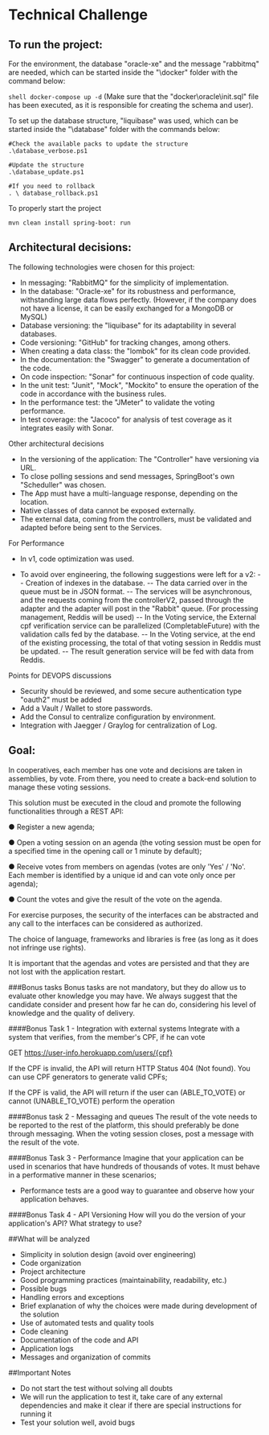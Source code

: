 # Technical Challenge

## To run the project:
For the environment, the database "oracle-xe" and the message "rabbitmq" are needed, which can be started inside the "\docker" folder with the command below:

`` shell
docker-compose up -d
``
(Make sure that the "docker\oracle\init.sql" file has been executed, as it is responsible for creating the schema and user).

To set up the database structure, "liquibase" was used, which can be started inside the "\database" folder with the commands below:

```shell
#Check the available packs to update the structure
.\database_verbose.ps1

#Update the structure
.\database_update.ps1

#If you need to rollback
. \ database_rollback.ps1
```

To properly start the project

```shell
mvn clean install spring-boot: run
```
## Architectural decisions:

The following technologies were chosen for this project:
- In messaging: "RabbitMQ" for the simplicity of implementation.
- In the database: "Oracle-xe" for its robustness and performance, withstanding large data flows perfectly. (However, if the company does not have a license, it can be easily exchanged for a MongoDB or MySQL)
- Database versioning: the "liquibase" for its adaptability in several databases.
- Code versioning: "GitHub" for tracking changes, among others.
- When creating a data class: the "lombok" for its clean code provided.
- In the documentation: the "Swagger" to generate a documentation of the code.
- On code inspection: "Sonar" for continuous inspection of code quality.
- In the unit test: "Junit", "Mock", "Mockito" to ensure the operation of the code in accordance with the business rules.
- In the performance test: the "JMeter" to validate the voting performance.
- In test coverage: the "Jacoco" for analysis of test coverage as it integrates easily with Sonar.

Other architectural decisions
- In the versioning of the application: The "Controller" have versioning via URL.
- To close polling sessions and send messages, SpringBoot's own "Scheduller" was chosen.
- The App must have a multi-language response, depending on the location.
- Native classes of data cannot be exposed externally.
- The external data, coming from the controllers, must be validated and adapted before being sent to the Services.

For Performance
- In v1, code optimization was used.

- To avoid over engineering, the following suggestions were left for a v2:
-- Creation of indexes in the database.
-- The data carried over in the queue must be in JSON format.
-- The services will be asynchronous, and the requests coming from the controllerV2, passed through the adapter and the adapter will post in the "Rabbit" queue. (For processing management, Reddis will be used)
-- In the Voting service, the External cpf verification service can be parallelized (CompletableFuture) with the validation calls fed by the database.
-- In the Voting service, at the end of the existing processing, the total of that voting session in Reddis must be updated.
-- The result generation service will be fed with data from Reddis.

Points for DEVOPS discussions
- Security should be reviewed, and some secure authentication type "oauth2" must be added
- Add a Vault / Wallet to store passwords.
- Add the Consul to centralize configuration by environment.
- Integration with Jaegger / Graylog for centralization of Log.

## Goal: 
In cooperatives, each member has one vote and decisions are taken in assemblies, by vote. 
From there, you need to create a back-end solution to manage these voting sessions.

This solution must be executed in the cloud and promote the following functionalities through a REST API:

● Register a new agenda; 

● Open a voting session on an agenda (the voting session must be open for a specified time in the opening call or 1 minute by default); 

● Receive votes from members on agendas (votes are only 'Yes' / 'No'. Each member is identified by a unique id and can vote only once per agenda); 

● Count the votes and give the result of the vote on the agenda.

For exercise purposes, the security of the interfaces can be abstracted and any call to the interfaces can be considered as authorized.

The choice of language, frameworks and libraries is free (as long as it does not infringe use rights).

It is important that the agendas and votes are persisted and that they are not lost with the application restart.

###Bonus tasks
Bonus tasks are not mandatory, but they do allow us to evaluate other knowledge you may have. We always suggest that the candidate consider and present how far he can do, considering his level of knowledge and the quality of delivery.

####Bonus Task 1 - Integration with external systems 
Integrate with a system that verifies, from the member's CPF, if he can vote 

GET https://user-info.herokuapp.com/users/{cpf} 

If the CPF is invalid, the API will return HTTP Status 404 (Not found). You can use CPF generators to generate valid CPFs; 

If the CPF is valid, the API will return if the user can (ABLE_TO_VOTE) or cannot (UNABLE_TO_VOTE) perform the operation

####Bonus task 2 - Messaging and queues
The result of the vote needs to be reported to the rest of the platform, this should preferably be done through messaging. When the voting session closes, post a message with the result of the vote.

####Bonus Task 3 - Performance 
Imagine that your application can be used in scenarios that have hundreds of thousands of votes. It must behave in a performative manner in these scenarios; 
- Performance tests are a good way to guarantee and observe how your application behaves.

####Bonus Task 4 - API Versioning
How will you do the version of your application's API? What strategy to use?

##What will be analyzed
- Simplicity in solution design (avoid over engineering) 
- Code organization 
- Project architecture 
- Good programming practices (maintainability, readability, etc.) 
- Possible bugs 
- Handling errors and exceptions 
- Brief explanation of why the choices were made during development of the solution 
- Use of automated tests and quality tools 
- Code cleaning 
- Documentation of the code and API 
- Application logs 
- Messages and organization of commits

##Important Notes
- Do not start the test without solving all doubts 
- We will run the application to test it, take care of any external dependencies and make it clear if there are special instructions for running it 
- Test your solution well, avoid bugs